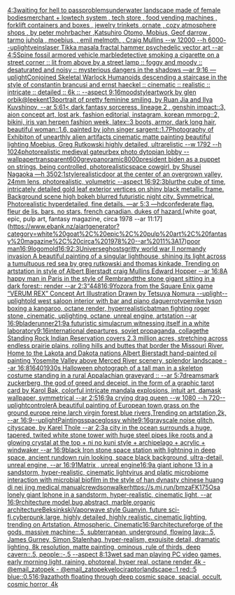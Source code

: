 [4:3](https://www.ebank.nz/aiartgenerator?category=4%3A3)[waiting for hell to pass](https://www.ebank.nz/aiartgenerator?category=waiting%20for%20hell%20to%20pass)[problems](https://www.ebank.nz/aiartgenerator?category=problems)[underwater landscape made of female bodies](https://www.ebank.nz/aiartgenerator?category=underwater%20landscape%20made%20of%20female%20bodies)[merchant + lowtech system , tech store , food vending machines , forklift containers and boxes , jewelry trinkets ,ornate , cozy atmosphere shops , by peter mohrbacher ,Katsuhiro Otomo, Mobius, Geof darrow   , tarmo juhola , moebius, , emil melmoth, , Craig Mullins --w 12000 --h 6000](https://www.ebank.nz/aiartgenerator?category=merchant%20%2B%20lowtech%20system%20%2C%20tech%20store%20%2C%20food%20vending%20machines%20%2C%20forklift%20containers%20and%20boxes%20%2C%20jewelry%20trinkets%20%2Cornate%20%2C%20cozy%20atmosphere%20shops%20%2C%20by%20peter%20mohrbacher%20%2CKatsuhiro%20Otomo%2C%20Mobius%2C%20Geof%20darrow%20%20%20%2C%20tarmo%20juhola%20%2C%20moebius%2C%20%2C%20emil%20melmoth%2C%20%2C%20Craig%20Mullins%20--w%2012000%20--h%206000)[--uplight](https://www.ebank.nz/aiartgenerator?category=--uplight)[veins](https://www.ebank.nz/aiartgenerator?category=veins)[laser Tikka masala fractal hammer psychedelic vector art --ar 4:5](https://www.ebank.nz/aiartgenerator?category=laser%20Tikka%20masala%20fractal%20hammer%20psychedelic%20vector%20art%20--ar%204%3A5)[Spine fossil armored vehicle,marble](https://www.ebank.nz/aiartgenerator?category=Spine%20fossil%20armored%20vehicle%2Cmarble)[detective smoking a cigarette on a street corner :: lit from above by a street lamp :: foggy and moody :: desaturated and noisy :: mysterious dangers in the shadows —ar 9:16 —uplight](https://www.ebank.nz/aiartgenerator?category=detective%20smoking%20a%20cigarette%20on%20a%20street%20corner%20%3A%3A%20lit%20from%20above%20by%20a%20street%20lamp%20%3A%3A%20foggy%20and%20moody%20%3A%3A%20desaturated%20and%20noisy%20%3A%3A%20mysterious%20dangers%20in%20the%20shadows%20%E2%80%94ar%209%3A16%20%E2%80%94uplight)[Conjoined Skeletal Warlock Humanoids descending a staircase in the style of constantin brancusi and ernst haeckel :: cinematic :: realistic :: intricate :: detailed :: 6k :: --aspect 9:16](https://www.ebank.nz/aiartgenerator?category=Conjoined%20Skeletal%20Warlock%20Humanoids%20descending%20a%20staircase%20in%20the%20style%20of%20constantin%20brancusi%20and%20ernst%20haeckel%20%3A%3A%20cinematic%20%3A%3A%20realistic%20%3A%3A%20intricate%20%3A%3A%20detailed%20%3A%3A%206k%20%3A%3A%20--aspect%209%3A16)[mood](https://www.ebank.nz/aiartgenerator?category=mood)[style](https://www.ebank.nz/aiartgenerator?category=style)[artwork by glen orbik](https://www.ebank.nz/aiartgenerator?category=artwork%20by%20glen%20orbik)[@leekent13](https://www.ebank.nz/aiartgenerator?category=%40leekent13)[portrait of pretty feminine smiling, by Ruan Jia and Ilya Kuvshinov, --ar 5:6](https://www.ebank.nz/aiartgenerator?category=portrait%20of%20pretty%20feminine%20smiling%2C%20by%20Ruan%20Jia%20and%20Ilya%20Kuvshinov%2C%20--ar%205%3A6)[1](https://www.ebank.nz/aiartgenerator?category=1)[< dark fantasy sorceress, lineage 2 , genshin impact::3, aion concept art, lost ark, fashion editorial, instagram, korean mmorpg::2, bikini, iris van herpen fashion week, latex::3 boots, armor, dark long hair, beautiful woman::1.6, painted by john singer sargent::1.7](https://www.ebank.nz/aiartgenerator?category=%3C%20dark%20fantasy%20sorceress%2C%20lineage%202%20%2C%20genshin%20impact%3A%3A3%2C%20aion%20concept%20art%2C%20lost%20ark%2C%20fashion%20editorial%2C%20instagram%2C%20korean%20mmorpg%3A%3A2%2C%20bikini%2C%20iris%20van%20herpen%20fashion%20week%2C%20latex%3A%3A3%20boots%2C%20armor%2C%20dark%20long%20hair%2C%20beautiful%20woman%3A%3A1.6%2C%20painted%20by%20john%20singer%20sargent%3A%3A1.7)[Photography of Exhibiton of unearthly alien artifacts cinematic matte painting beautiful lighting Moebius, Greg Rutkowski highly detailed, ultrarelistic --w 1792 --h 1024](https://www.ebank.nz/aiartgenerator?category=Photography%20of%20Exhibiton%20of%20unearthly%20alien%20artifacts%20cinematic%20matte%20painting%20beautiful%20lighting%20Moebius%2C%20Greg%20Rutkowski%20highly%20detailed%2C%20ultrarelistic%20--w%201792%20--h%201024)[photorealistic medieval gate](https://www.ebank.nz/aiartgenerator?category=photorealistic%20medieval%20gate)[urbex photo dytopian lobby --wallpaper](https://www.ebank.nz/aiartgenerator?category=urbex%20photo%20dytopian%20lobby%20--wallpaper)[transparent](https://www.ebank.nz/aiartgenerator?category=transparent)[600](https://www.ebank.nz/aiartgenerator?category=600)[grey](https://www.ebank.nz/aiartgenerator?category=grey)[panoramic](https://www.ebank.nz/aiartgenerator?category=panoramic)[8000](https://www.ebank.nz/aiartgenerator?category=8000)[president biden as a puppet on strings, being controlled, photorealistic](https://www.ebank.nz/aiartgenerator?category=president%20biden%20as%20a%20puppet%20on%20strings%2C%20being%20controlled%2C%20photorealistic)[space cowgirl, by Shusei Nagaoka —h 350](https://www.ebank.nz/aiartgenerator?category=space%20cowgirl%2C%20by%20Shusei%20Nagaoka%20%E2%80%94h%20350)[2:1](https://www.ebank.nz/aiartgenerator?category=2%3A1)[style](https://www.ebank.nz/aiartgenerator?category=style)[realistic](https://www.ebank.nz/aiartgenerator?category=realistic)[door at the center of an overgrown valley, 24mm lens, photorealistic, volumetric --aspect 16:9](https://www.ebank.nz/aiartgenerator?category=door%20at%20the%20center%20of%20an%20overgrown%20valley%2C%2024mm%20lens%2C%20photorealistic%2C%20volumetric%20--aspect%2016%3A9)[2:3](https://www.ebank.nz/aiartgenerator?category=2%3A3)[blur](https://www.ebank.nz/aiartgenerator?category=blur)[the cube of time, intricately detailed gold leaf exterior vertices on shiny black metallic frame. Background scene high bokeh blurred futuristic night city. Symmetrical. Photorealistic hyperdetailed, fine details. —ar 5:3 —hd](https://www.ebank.nz/aiartgenerator?category=the%20cube%20of%20time%2C%20intricately%20detailed%20gold%20leaf%20exterior%20vertices%20on%20shiny%20black%20metallic%20frame.%20Background%20scene%20high%20bokeh%20blurred%20futuristic%20night%20city.%20Symmetrical.%20Photorealistic%20hyperdetailed%2C%20fine%20details.%20%E2%80%94ar%205%3A3%20%E2%80%94hd)[confederate flag. fleur de lis. bars. no stars. french canadian. dukes of hazard.](https://www.ebank.nz/aiartgenerator?category=confederate%20flag.%20fleur%20de%20lis.%20bars.%20no%20stars.%20french%20canadian.%20dukes%20of%20hazard.)[white goat, epic, pulp art, fantasy magazine, circa 1978 --ar 11:17](https://www.ebank.nz/aiartgenerator?category=white%20goat%2C%20epic%2C%20pulp%20art%2C%20fantasy%20magazine%2C%20circa%201978%20--ar%2011%3A17)[poor man](https://www.ebank.nz/aiartgenerator?category=poor%20man)[](https://www.ebank.nz/aiartgenerator?category=)[16:9](https://www.ebank.nz/aiartgenerator?category=16%3A9)[logo](https://www.ebank.nz/aiartgenerator?category=logo)[mold](https://www.ebank.nz/aiartgenerator?category=mold)[16:9](https://www.ebank.nz/aiartgenerator?category=16%3A9)[2:3](https://www.ebank.nz/aiartgenerator?category=2%3A3)[Universe](https://www.ebank.nz/aiartgenerator?category=Universe)[ghosts](https://www.ebank.nz/aiartgenerator?category=ghosts)[gritty world war II normandy invasion A beautiful painting of a singular lighthouse, shining its light across a tumultuous red sea by greg rutkowski and thomas kinkade, Trending on artstation  in style of Albert Bierstadt craig Mullins Edward Hopper --ar 16:8](https://www.ebank.nz/aiartgenerator?category=gritty%20world%20war%20II%20normandy%20invasion%20A%20beautiful%20painting%20of%20a%20singular%20lighthouse%2C%20shining%20its%20light%20across%20a%20tumultuous%20red%20sea%20by%20greg%20rutkowski%20and%20thomas%20kinkade%2C%20Trending%20on%20artstation%20%20in%20style%20of%20Albert%20Bierstadt%20craig%20Mullins%20Edward%20Hopper%20--ar%2016%3A8)[A happy man in Paris in the style of Rembrandt](https://www.ebank.nz/aiartgenerator?category=A%20happy%20man%20in%20Paris%20in%20the%20style%20of%20Rembrandt)[the stone gigant sitting in a dark forest:: render --ar 2:3](https://www.ebank.nz/aiartgenerator?category=the%20stone%20gigant%20sitting%20in%20a%20dark%20forest%3A%3A%20render%20--ar%202%3A3)[“](https://www.ebank.nz/aiartgenerator?category=%E2%80%9C)[448](https://www.ebank.nz/aiartgenerator?category=448)[16:9](https://www.ebank.nz/aiartgenerator?category=16%3A9)[Yozora from the Square Enix game “VERUM REX” Concept Art Illustration Drawn by Tetsuya Nomura --uplight](https://www.ebank.nz/aiartgenerator?category=Yozora%20from%20the%20Square%20Enix%20game%20%E2%80%9CVERUM%20REX%E2%80%9D%20Concept%20Art%20Illustration%20Drawn%20by%20Tetsuya%20Nomura%20--uplight)[--uplight](https://www.ebank.nz/aiartgenerator?category=--uplight)[old west saloon interior with bar and piano daguerrotype](https://www.ebank.nz/aiartgenerator?category=old%20west%20saloon%20interior%20with%20bar%20and%20piano%20daguerrotype)[mike tyson boxing a kangaroo, octane render, hyperrealistic](https://www.ebank.nz/aiartgenerator?category=mike%20tyson%20boxing%20a%20kangaroo%2C%20octane%20render%2C%20hyperrealistic)[batman fighting roger stone, cinematic, uplighting, octane, unreal engine, artstation --ar 16:9](https://www.ebank.nz/aiartgenerator?category=batman%20fighting%20roger%20stone%2C%20cinematic%2C%20uplighting%2C%20octane%2C%20unreal%20engine%2C%20artstation%20--ar%2016%3A9)[bladerunner](https://www.ebank.nz/aiartgenerator?category=bladerunner)[21:9](https://www.ebank.nz/aiartgenerator?category=21%3A9)[a futuristic simulacrum witnessing itself in a white laboratory](https://www.ebank.nz/aiartgenerator?category=a%20futuristic%20simulacrum%20witnessing%20itself%20in%20a%20white%20laboratory)[9:16](https://www.ebank.nz/aiartgenerator?category=9%3A16)[international departures, soviet propaganda, collage](https://www.ebank.nz/aiartgenerator?category=international%20departures%2C%20soviet%20propaganda%2C%20collage)[the Standing Rock Indian Reservation covers 2.3 million acres, stretching across endless prairie plains, rolling hills and buttes that border the Missouri River. Home to the Lakota and Dakota nations Albert Bierstadt hand-painted oil painting Yosemite Valley above Merced River scenery, splendor landscape --ar 16:8](https://www.ebank.nz/aiartgenerator?category=the%20Standing%20Rock%20Indian%20Reservation%20covers%202.3%20million%20acres%2C%20stretching%20across%20endless%20prairie%20plains%2C%20rolling%20hills%20and%20buttes%20that%20border%20the%20Missouri%20River.%20Home%20to%20the%20Lakota%20and%20Dakota%20nations%20Albert%20Bierstadt%20hand-painted%20oil%20painting%20Yosemite%20Valley%20above%20Merced%20River%20scenery%2C%20splendor%20landscape%20--ar%2016%3A8)[1640](https://www.ebank.nz/aiartgenerator?category=1640)[1930s Halloween photograph of a tall man in a skeleton costume standing in a rural Appalachian graveyard :: --ar 5:7](https://www.ebank.nz/aiartgenerator?category=1930s%20Halloween%20photograph%20of%20a%20tall%20man%20in%20a%20skeleton%20costume%20standing%20in%20a%20rural%20Appalachian%20graveyard%20%3A%3A%20--ar%205%3A7)[dreams](https://www.ebank.nz/aiartgenerator?category=dreams)[mark zuckerberg, the god of greed and deceipt, in the form of a graphic tarot card by Karol Bak, colorful intricate mandala explosions, intuit art, damask wallpaper, symmetrical --ar 2:5](https://www.ebank.nz/aiartgenerator?category=mark%20zuckerberg%2C%20the%20god%20of%20greed%20and%20deceipt%2C%20in%20the%20form%20of%20a%20graphic%20tarot%20card%20by%20Karol%20Bak%2C%20colorful%20intricate%20mandala%20explosions%2C%20intuit%20art%2C%20damask%20wallpaper%2C%20symmetrical%20--ar%202%3A5)[16:9](https://www.ebank.nz/aiartgenerator?category=16%3A9)[a crying drag queen --w 1080 --h 720](https://www.ebank.nz/aiartgenerator?category=a%20crying%20drag%20queen%20--w%201080%20--h%20720)[--uplight](https://www.ebank.nz/aiartgenerator?category=--uplight)[controler](https://www.ebank.nz/aiartgenerator?category=controler)[A beautiful painting of European town,grass on the ground,europe reine,larch virgin forest,blue rivers,Trending on artstation,2k, --ar 16:9](https://www.ebank.nz/aiartgenerator?category=A%20beautiful%20painting%20of%20European%20town%2Cgrass%20on%20the%20ground%2Ceurope%20reine%2Clarch%20virgin%20forest%2Cblue%20rivers%2CTrending%20on%20artstation%2C2k%2C%20--ar%2016%3A9)[--uplight](https://www.ebank.nz/aiartgenerator?category=--uplight)[Paintings](https://www.ebank.nz/aiartgenerator?category=Paintings)[space](https://www.ebank.nz/aiartgenerator?category=space)[glossy white](https://www.ebank.nz/aiartgenerator?category=glossy%20white)[9:16](https://www.ebank.nz/aiartgenerator?category=9%3A16)[grayscale noise glitch, cityscape, by Karel Thole --ar 2:3](https://www.ebank.nz/aiartgenerator?category=grayscale%20noise%20glitch%2C%20cityscape%2C%20by%20Karel%20Thole%20--ar%202%3A3)[a city in the ocean surrounds a huge, tapered, twited white stone tower with huge steel pipes like roots and a glowing crystal at the top + ni no kuni style + archipelago + acrylic + windwaker --ar 16:9](https://www.ebank.nz/aiartgenerator?category=a%20city%20in%20the%20ocean%20surrounds%20a%20huge%2C%20tapered%2C%20twited%20white%20stone%20tower%20with%20huge%20steel%20pipes%20like%20roots%20and%20a%20glowing%20crystal%20at%20the%20top%20%2B%20ni%20no%20kuni%20style%20%2B%20archipelago%20%2B%20acrylic%20%2B%20windwaker%20--ar%2016%3A9)[black Iron stone space station with lightning in deep space, ancient rundown ruin looking, space black background, ultra-detail, unreal engine, --ar 16:9](https://www.ebank.nz/aiartgenerator?category=black%20Iron%20stone%20space%20station%20with%20lightning%20in%20deep%20space%2C%20ancient%20rundown%20ruin%20looking%2C%20space%20black%20background%2C%20ultra-detail%2C%20unreal%20engine%2C%20--ar%2016%3A9)[1](https://www.ebank.nz/aiartgenerator?category=1)[Matrix , unreal engine](https://www.ebank.nz/aiartgenerator?category=Matrix%20%2C%20unreal%20engine)[16:9](https://www.ebank.nz/aiartgenerator?category=16%3A9)[a giant iphone 13 in a sandstorm, hyper-realistic, cinematic light](https://www.ebank.nz/aiartgenerator?category=a%20giant%20iphone%2013%20in%20a%20sandstorm%2C%20hyper-realistic%2C%20cinematic%20light)[virus and platic microbiome interaction with microbial biofilm in the style of han dynasty chinese huang di nei jing medical manual](https://www.ebank.nz/aiartgenerator?category=virus%20and%20platic%20microbiome%20interaction%20with%20microbial%20biofilm%20in%20the%20style%20of%20han%20dynasty%20chinese%20huang%20di%20nei%20jing%20medical%20manual)[crewdson](https://www.ebank.nz/aiartgenerator?category=crewdson)[walker](https://www.ebank.nz/aiartgenerator?category=walker)[<https://s.mj.run/bmzaFK175Os>](https://www.ebank.nz/aiartgenerator?category=%3Chttps%3A//s.mj.run/bmzaFK175Os%3E)[a lonely giant Iphone in a sandstorm, hyper-realistic, cinematic light, --ar 16:9](https://www.ebank.nz/aiartgenerator?category=a%20lonely%20giant%20Iphone%20in%20a%20sandstorm%2C%20hyper-realistic%2C%20cinematic%20light%2C%20--ar%2016%3A9)[rchitecture model,bug,abstract, marble,organic architecture](https://www.ebank.nz/aiartgenerator?category=rchitecture%20model%2Cbug%2Cabstract%2C%20marble%2Corganic%20architecture)[Beksinkski](https://www.ebank.nz/aiartgenerator?category=Beksinkski)[Vaporwave style Guanyin, future sci-fi,cyberpunk,large, highly detailed, highly realistic. cinematic lighting, trending on Artstation. Atmospheric. Cinematic](https://www.ebank.nz/aiartgenerator?category=Vaporwave%20style%20Guanyin%2C%20future%20sci-fi%2Ccyberpunk%2Clarge%2C%20highly%20detailed%2C%20highly%20realistic.%20cinematic%20lighting%2C%20trending%20on%20Artstation.%20Atmospheric.%20Cinematic)[16:9](https://www.ebank.nz/aiartgenerator?category=16%3A9)[architecture](https://www.ebank.nz/aiartgenerator?category=architecture)[forge of the gods, massive machine::.5, subterranean, underground, flowing lava::.5, James Gurney, Simon Stalenhag, hyper-realism, exquisite detail, dramatic lighting, 8k resolution, matte painting, ominous, rule of thirds, deep cavern::.5, people::-.5 --aspect 8:13](https://www.ebank.nz/aiartgenerator?category=forge%20of%20the%20gods%2C%20massive%20machine%3A%3A.5%2C%20subterranean%2C%20underground%2C%20flowing%20lava%3A%3A.5%2C%20James%20Gurney%2C%20Simon%20Stalenhag%2C%20hyper-realism%2C%20exquisite%20detail%2C%20dramatic%20lighting%2C%208k%20resolution%2C%20matte%20painting%2C%20ominous%2C%20rule%20of%20thirds%2C%20deep%20cavern%3A%3A.5%2C%20people%3A%3A-.5%20--aspect%208%3A13)[wet sad man playing PC video games, early morning light, raining, photoreal, hyper real, octane render 4k - @email_zatopek - @email_zatopek](https://www.ebank.nz/aiartgenerator?category=wet%20sad%20man%20playing%20PC%20video%20games%2C%20early%20morning%20light%2C%20raining%2C%20photoreal%2C%20hyper%20real%2C%20octane%20render%204k%20-%20%40email_zatopek%20-%20%40email_zatopek)[velociraptor](https://www.ebank.nz/aiartgenerator?category=velociraptor)[landscape::1 red::5 blue::0.5](https://www.ebank.nz/aiartgenerator?category=landscape%3A%3A1%20red%3A%3A5%20blue%3A%3A0.5)[16:9](https://www.ebank.nz/aiartgenerator?category=16%3A9)[azathoth floating through deep cosmic space, spacial, occult, cosmic horror, 4k](https://www.ebank.nz/aiartgenerator?category=azathoth%20floating%20through%20deep%20cosmic%20space%2C%20spacial%2C%20occult%2C%20cosmic%20horror%2C%204k)